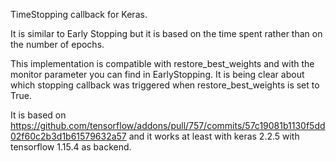 TimeStopping callback for Keras.

It is similar to Early Stopping but it is based on the time spent rather than on the number of epochs.

This implementation is compatible with restore_best_weights and with the monitor parameter you can find in EarlyStopping. 
It is being clear about which stopping callback was triggered when restore_best_weights is set to True. 

It is based on https://github.com/tensorflow/addons/pull/757/commits/57c19081b1130f5dd02f60c2b3d1b61579632a57 and it works at least with keras 2.2.5 with tensorflow 1.15.4 as backend.
